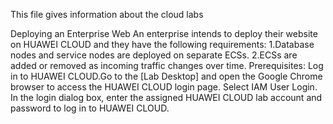
This file gives information about the cloud labs

Deploying an Enterprise Web
An enterprise intends to deploy their website on HUAWEI CLOUD and they have the
following requirements:
1.Database nodes and service nodes are deployed on separate ECSs.
2.ECSs are added or removed as incoming traffic changes over time.
Prerequisites: Log in to HUAWEI CLOUD.Go to the [Lab Desktop] and open the Google
Chrome browser to access the HUAWEI CLOUD login page. Select IAM User Login. In the
login dialog box, enter the assigned HUAWEI CLOUD lab account and password to log in to
HUAWEI CLOUD.
